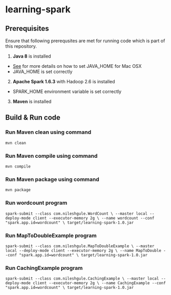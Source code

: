 # learning-spark

## Prerequisites
Ensure that following prerequsites are met for running code which is part of this repository.
1. **Java 8** is installed
* [See](https://www.mkyong.com/java/how-to-set-java_home-environment-variable-on-mac-os-x/) for more details on how to set JAVA_HOME for Mac OSX 
* JAVA_HOME is set correctly
2. **Apache Spark 1.6.3** with Hadoop 2.6 is installed 
* SPARK_HOME environment variable is set correctly
3. **Maven** is installed

## Build & Run code
### Run Maven clean using command

`
mvn clean
`

### Run Maven compile using command

`
mvn compile
`

### Run Maven package using command

`
mvn package
`


### Run wordcount program

`
spark-submit --class com.nileshgule.WordCount \
--master local --deploy-mode client --executor-memory 2g \
--name wordcount --conf "spark.app.id=wordcount" \
target/learning-spark-1.0.jar
`

### Run MapToDoubleExample program

`
spark-submit --class com.nileshgule.MapToDoubleExample \
--master local --deploy-mode client --executor-memory 2g \
--name MapToDouble --conf "spark.app.id=wordcount" \
target/learning-spark-1.0.jar
`

### Run CachingExample program

`
spark-submit --class com.nileshgule.CachingExample \
--master local --deploy-mode client --executor-memory 2g \
--name CachingExample --conf "spark.app.id=wordcount" \
target/learning-spark-1.0.jar
`